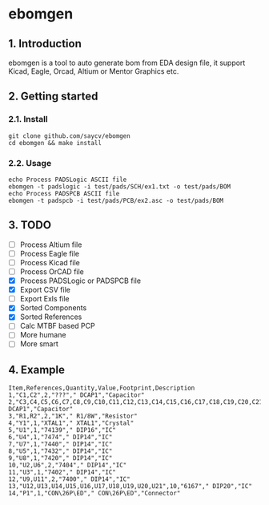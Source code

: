 # ebomgen

## 1. Introduction

ebomgen is a tool to auto generate bom from EDA design file, it support Kicad, Eagle, Orcad, Altium or Mentor Graphics etc.

## 2. Getting started

### 2.1. Install

```BATCH
git clone github.com/saycv/ebomgen
cd ebomgen && make install
```

### 2.2. Usage

```BATCH
echo Process PADSLogic ASCII file
ebomgen -t padslogic -i test/pads/SCH/ex1.txt -o test/pads/BOM
echo Process PADSPCB ASCII file
ebomgen -t padspcb -i test/pads/PCB/ex2.asc -o test/pads/BOM
```

## 3. TODO

- [ ] Process Altium file
- [ ] Process Eagle file
- [ ] Process Kicad file
- [ ] Process OrCAD file
- [x] Process PADSLogic or PADSPCB file
- [x] Export CSV file
- [ ] Export Exls file
- [x] Sorted Components
- [x] Sorted References
- [ ] Calc MTBF based PCP
- [ ] More humane
- [ ] More smart

## 4. Example

```CSV
Item,References,Quantity,Value,Footprint,Description
1,"C1,C2",2,"???"," DCAP1","Capacitor"
2,"C3,C4,C5,C6,C7,C8,C9,C10,C11,C12,C13,C14,C15,C16,C17,C18,C19,C20,C21,C22",20,".01UF"," DCAP1","Capacitor"
3,"R1,R2",2,"1K"," R1/8W","Resistor"
4,"Y1",1,"XTAL1"," XTAL1","Crystal"
5,"U1",1,"74139"," DIP16","IC"
6,"U4",1,"7474"," DIP14","IC"
7,"U7",1,"7440"," DIP14","IC"
8,"U5",1,"7432"," DIP14","IC"
9,"U8",1,"7420"," DIP14","IC"
10,"U2,U6",2,"7404"," DIP14","IC"
11,"U3",1,"7402"," DIP14","IC"
12,"U9,U11",2,"7400"," DIP14","IC"
13,"U12,U13,U14,U15,U16,U17,U18,U19,U20,U21",10,"6167"," DIP20","IC"
14,"P1",1,"CON\26P\ED"," CON\26P\ED","Connector"
```
